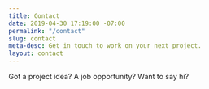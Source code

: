 ```yaml
---
title: Contact
date: 2019-04-30 17:19:00 -07:00
permalink: "/contact"
slug: contact
meta-desc: Get in touch to work on your next project.
layout: contact
---
```


Got a project idea? A job opportunity? Want to say hi?